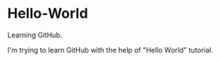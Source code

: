 # Hello-World

Learning GitHub.

I'm trying to learn GitHub with the help of "Hello World" tutorial.
